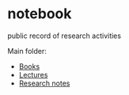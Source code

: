 # notebook
public record of research activities


Main folder:
* [Books](books/README.md)
* [Lectures](lectures/README.md)
* [Research notes](research/README.md)
